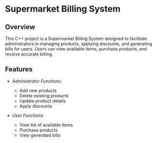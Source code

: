 # Supermarket Billing System

## Overview

This C++ project is a Supermarket Billing System designed to facilitate administrators in managing products, applying discounts, and generating bills for users. Users can view available items, purchase products, and receive accurate billing.

## Features

- *Administrator Functions:*
  - Add new products
  - Delete existing products
  - Update product details
  - Apply discounts
  
- *User Functions:*
  - View list of available items
  - Purchase products
  - View generated bills
  
